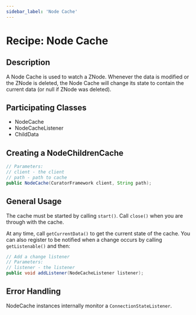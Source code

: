 ```yaml
---
sidebar_label: 'Node Cache'
---
```


# Recipe: Node Cache

## Description

A Node Cache is used to watch a ZNode. Whenever the data is modified or the ZNode is deleted, the Node Cache will change its state to contain the current data (or null if ZNode was deleted).

## Participating Classes

* NodeCache
* NodeCacheListener
* ChildData

## Creating a NodeChildrenCache

```java
// Parameters:
// client - the client
// path - path to cache
public NodeCache(CuratorFramework client, String path);
```

## General Usage

The cache must be started by calling `start()`. Call `close()` when you are through with the cache.

At any time, call `getCurrentData()` to get the current state of the cache. You can also register to be notified when a change occurs by calling `getListenable()` and then:

```java
// Add a change listener
// Parameters:
// listener - the listener
public void addListener(NodeCacheListener listener);
```

## Error Handling

NodeCache instances internally monitor a `ConnectionStateListener`.
